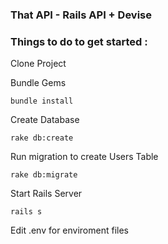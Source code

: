 ### That API - Rails API + Devise  

### Things to do to get started :

Clone Project 

Bundle Gems
``` 
bundle install 
```

Create Database
``` 
rake db:create 
```
Run migration to create Users Table
``` 
rake db:migrate 
```

Start Rails Server 
``` 
rails s 
```  

Edit .env for enviroment files
